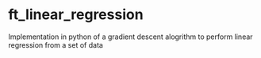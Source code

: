# ft_linear_regression

Implementation in python of a gradient descent alogrithm to perform linear regression from a set of data
